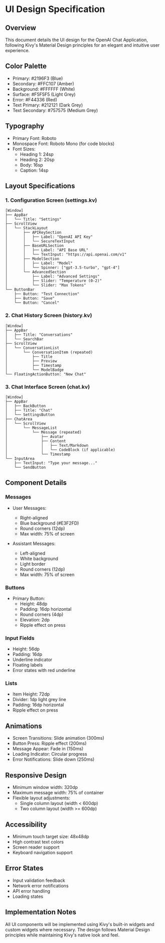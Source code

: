 # UI Design Specification

## Overview
This document details the UI design for the OpenAI Chat Application, following Kivy's Material Design principles for an elegant and intuitive user experience.

## Color Palette
- Primary: #2196F3 (Blue)
- Secondary: #FFC107 (Amber)
- Background: #FFFFFF (White)
- Surface: #F5F5F5 (Light Grey)
- Error: #F44336 (Red)
- Text Primary: #212121 (Dark Grey)
- Text Secondary: #757575 (Medium Grey)

## Typography
- Primary Font: Roboto
- Monospace Font: Roboto Mono (for code blocks)
- Font Sizes:
  - Heading 1: 24sp
  - Heading 2: 20sp
  - Body: 16sp
  - Caption: 14sp

## Layout Specifications

### 1. Configuration Screen (settings.kv)
```
[Window]
├── AppBar
│   └── Title: "Settings"
├── ScrollView
│   └── StackLayout
│       ├── APIKeySection
│       │   ├── Label: "OpenAI API Key"
│       │   └── SecureTextInput
│       ├── BaseURLSection
│       │   ├── Label: "API Base URL"
│       │   └── TextInput: "https://api.openai.com/v1"
│       ├── ModelSection
│       │   ├── Label: "Model"
│       │   └── Spinner: ["gpt-3.5-turbo", "gpt-4"]
│       └── AdvancedSection
│           ├── Label: "Advanced Settings"
│           ├── Slider: "Temperature (0-2)"
│           └── Slider: "Max Tokens"
└── ButtonBar
    ├── Button: "Test Connection"
    ├── Button: "Save"
    └── Button: "Cancel"
```

### 2. Chat History Screen (history.kv)
```
[Window]
├── AppBar
│   ├── Title: "Conversations"
│   └── SearchBar
├── ScrollView
│   └── ConversationList
│       └── ConversationItem (repeated)
│           ├── Title
│           ├── Preview
│           ├── Timestamp
│           └── ModelBadge
└── FloatingActionButton: "New Chat"
```

### 3. Chat Interface Screen (chat.kv)
```
[Window]
├── AppBar
│   ├── BackButton
│   ├── Title: "Chat"
│   └── SettingsButton
├── ChatArea
│   └── ScrollView
│       └── MessageList
│           └── Message (repeated)
│               ├── Avatar
│               ├── Content
│               │   ├── Text/Markdown
│               │   └── CodeBlock (if applicable)
│               └── Timestamp
└── InputArea
    ├── TextInput: "Type your message..."
    └── SendButton
```

## Component Details

### Messages
- User Messages:
  - Right-aligned
  - Blue background (#E3F2FD)
  - Round corners (12dp)
  - Max width: 75% of screen

- Assistant Messages:
  - Left-aligned
  - White background
  - Light border
  - Round corners (12dp)
  - Max width: 75% of screen

### Buttons
- Primary Button:
  - Height: 48dp
  - Padding: 16dp horizontal
  - Round corners (4dp)
  - Elevation: 2dp
  - Ripple effect on press

### Input Fields
- Height: 56dp
- Padding: 16dp
- Underline indicator
- Floating labels
- Error states with red underline

### Lists
- Item Height: 72dp
- Divider: 1dp light grey line
- Padding: 16dp horizontal
- Ripple effect on press

## Animations
- Screen Transitions: Slide animation (300ms)
- Button Press: Ripple effect (200ms)
- Message Appear: Fade in (150ms)
- Loading Indicator: Circular progress
- Error Notifications: Slide down (250ms)

## Responsive Design
- Minimum window width: 320dp
- Maximum message width: 75% of container
- Flexible layout adjustments:
  - Single column layout (width < 600dp)
  - Two column layout (width >= 600dp)

## Accessibility
- Minimum touch target size: 48x48dp
- High contrast text colors
- Screen reader support
- Keyboard navigation support

## Error States
- Input validation feedback
- Network error notifications
- API error handling
- Loading states

## Implementation Notes
All UI components will be implemented using Kivy's built-in widgets and custom widgets where necessary. The design follows Material Design principles while maintaining Kivy's native look and feel.
